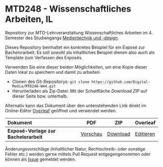 # MTD248 - Wissenschaftliches Arbeiten, IL

Repository zur MTD-Lehrveranstaltung Wissenschaftliches Arbeiten im 4. Semester des Studiengangs [Medientechnik und -design](https://www.fh-ooe.at/campus-hagenberg/studiengaenge/bachelor/medientechnik-und-design/).

Dieses Repository beinhaltet ein konkretes Beispiel für ein Exposé zur Bachelorarbeit. Es soll sowohl als inhaltliches Beispiel dienen also auch als Template zum Verfassen des Exposés. 

Verwenden Sie eine dieser beiden Möglichkeiten, um eine Kopie dieser Daten lokal zu speichern und damit zu arbeiten:
* Clonen des Git-Repositorys: `git clone https://github.com/Digital-Media/MTD248-WA4.git`
* Herunterladen als Zip-Datei: Mit der Schaltfläche _Download ZIP_ auf dieser Seite bzw. unterhalb.

Alternativ kann das Dokument über den untenstehenden Link direkt im Online-Editor [Overleaf](https://www.overleaf.com/) geöffnet und verwendet werden.

| Dokument | PDF | ZIP | Overleaf |
| :--- | --- | --- | --- |
| **Exposé-Vorlage zur Bachelorarbeit** | [Vorschau](https://github.com/Digital-Media/MTD248-WA4/raw/master/main.pdf) | [Download](https://github.com/Digital-Media/MTD248-WA4/archive/master.zip) | [Editieren](https://www.overleaf.com/docs?snip_uri=https://github.com/Digital-Media/MTD248-WA4/archive/master.zip) |

Änderungsvorschläge (inhaltlicher Natur, Rechtschreib- oder sonstige Fehler etc.) werden gerne mittels Pull Request entgegengenommen oder können als [Issue](https://github.com/Digital-Media/MTD248-WA4/issues) gemeldet werden.
